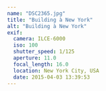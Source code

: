 ```yaml
---
name: "DSC2365.jpg"
title: "Building à New York"
alt: "Building à New York"
exif:
  camera: ILCE-6000
  iso: 100
  shutter_speed: 1/125
  aperture: 11.0
  focal_length: 16.0
  location: New York City, USA
  date: 2015-04-03 13:39:53
---
```

